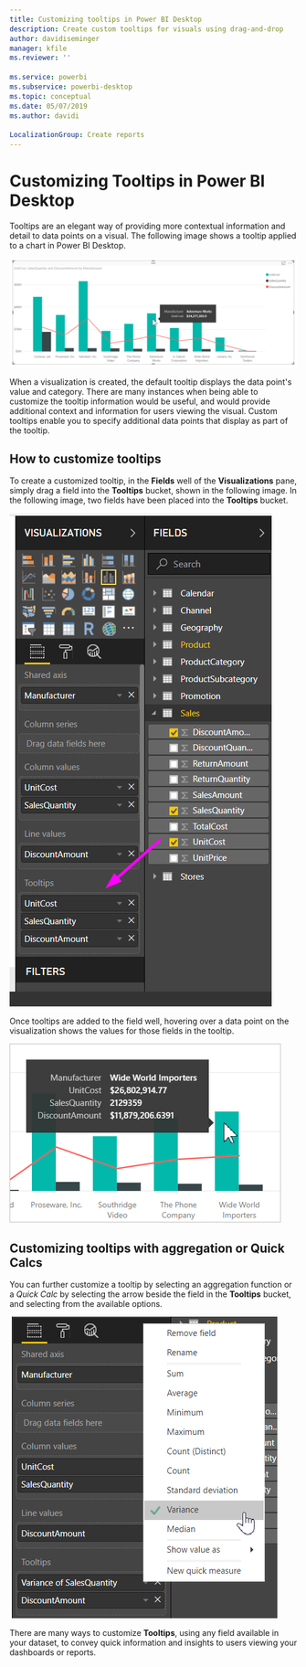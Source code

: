 ```yaml
---
title: Customizing tooltips in Power BI Desktop
description: Create custom tooltips for visuals using drag-and-drop
author: davidiseminger
manager: kfile
ms.reviewer: ''

ms.service: powerbi
ms.subservice: powerbi-desktop
ms.topic: conceptual
ms.date: 05/07/2019
ms.author: davidi

LocalizationGroup: Create reports
---
```

# Customizing Tooltips in Power BI Desktop
Tooltips are an elegant way of providing more contextual information and detail to data points on a visual. The following image shows a tooltip applied to a chart in Power BI Desktop.

![Default tooltip](media/desktop-custom-tooltips/custom-tooltips-1.png)

When a visualization is created, the default tooltip displays the data point's value and category. There are many instances when being able to customize the tooltip information would be useful, and would provide additional context and information for users viewing the visual. Custom tooltips enable you to specify additional data points that display as part of the tooltip.

## How to customize tooltips
To create a customized tooltip, in the **Fields** well of the **Visualizations** pane, simply drag a field into the **Tooltips** bucket, shown in the following image. In the following image, two fields have been placed into the **Tooltips** bucket.

![Adding tooltip fields](media/desktop-custom-tooltips/custom-tooltips-2.png)

Once tooltips are added to the field well, hovering over a data point on the visualization shows the values for those fields in the tooltip.

![Custom tooltip](media/desktop-custom-tooltips/custom-tooltips-3.png)

## Customizing tooltips with aggregation or Quick Calcs
You can further customize a tooltip by selecting an aggregation function or a *Quick Calc* by selecting the arrow beside the field in the **Tooltips** bucket, and selecting from the available options.

![Tooltip with Quick Calc](media/desktop-custom-tooltips/custom-tooltips-4.png)

There are many ways to customize **Tooltips**, using any field available in your dataset, to convey quick information and insights to users viewing your dashboards or reports.

